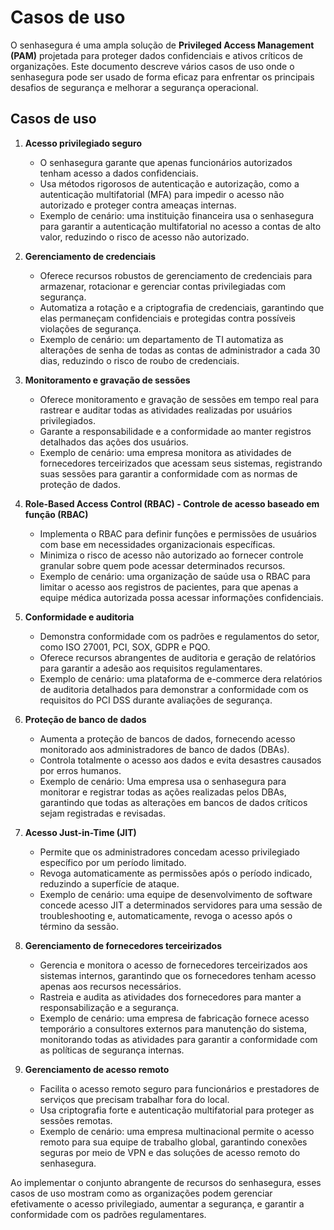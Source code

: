 # Casos de uso

O senhasegura é uma ampla solução de **Privileged Access Management (PAM)** projetada para proteger dados confidenciais e ativos críticos de organizações. Este documento descreve vários casos de uso onde o senhasegura pode ser usado de forma eficaz para enfrentar os principais desafios de segurança e melhorar a segurança operacional.

## **Casos de uso**

1. **Acesso privilegiado seguro**

   * O senhasegura garante que apenas funcionários autorizados tenham acesso a dados confidenciais.
   * Usa métodos rigorosos de autenticação e autorização, como a autenticação multifatorial (MFA) para impedir o acesso não autorizado e proteger contra ameaças internas.
   * Exemplo de cenário: uma instituição financeira usa o senhasegura para garantir a autenticação multifatorial no acesso a contas de alto valor, reduzindo o risco de acesso não autorizado.
2. **Gerenciamento de credenciais**

   * Oferece recursos robustos de gerenciamento de credenciais para armazenar, rotacionar e gerenciar contas privilegiadas com segurança.
   * Automatiza a rotação e a criptografia de credenciais, garantindo que elas permaneçam confidenciais e protegidas contra possíveis violações de segurança.
   * Exemplo de cenário: um departamento de TI automatiza as alterações de senha de todas as contas de administrador a cada 30 dias, reduzindo o risco de roubo de credenciais.
3. **Monitoramento e gravação de sessões**

   * Oferece monitoramento e gravação de sessões em tempo real para rastrear e auditar todas as atividades realizadas por usuários privilegiados.
   * Garante a responsabilidade e a conformidade ao manter registros detalhados das ações dos usuários.
   * Exemplo de cenário: uma empresa monitora as atividades de fornecedores terceirizados que acessam seus sistemas, registrando suas sessões para garantir a conformidade com as normas de proteção de dados.
4. **Role-Based Access Control (RBAC) \- Controle de acesso baseado em função (RBAC)**

   * Implementa o RBAC para definir funções e permissões de usuários com base em necessidades organizacionais específicas.
   * Minimiza o risco de acesso não autorizado ao fornecer controle granular sobre quem pode acessar determinados recursos.
   * Exemplo de cenário: uma organização de saúde usa o RBAC para limitar o acesso aos registros de pacientes, para que apenas a equipe médica autorizada possa acessar informações confidenciais.
5. **Conformidade e auditoria**

   * Demonstra conformidade com os padrões e regulamentos do setor, como ISO 27001, PCI, SOX, GDPR e PQO.
   * Oferece recursos abrangentes de auditoria e geração de relatórios para garantir a adesão aos requisitos regulamentares.
   * Exemplo de cenário: uma plataforma de e-commerce dera relatórios de auditoria detalhados para demonstrar a conformidade com os requisitos do PCI DSS durante avaliações de segurança.
6. **Proteção de banco de dados**

   * Aumenta a proteção de bancos de dados, fornecendo acesso monitorado aos administradores de banco de dados (DBAs).
   * Controla totalmente o acesso aos dados e evita desastres causados por erros humanos.
   * Exemplo de cenário: Uma empresa usa o senhasegura para monitorar e registrar todas as ações realizadas pelos DBAs, garantindo que todas as alterações em bancos de dados críticos sejam registradas e revisadas.
7. **Acesso Just-in-Time (JIT)**

   * Permite que os administradores concedam acesso privilegiado específico por um período limitado.
   * Revoga automaticamente as permissões após o período indicado, reduzindo a superfície de ataque.
   * Exemplo de cenário: uma equipe de desenvolvimento de software concede acesso JIT a determinados servidores para uma sessão de troubleshooting e, automaticamente, revoga o acesso após o término da sessão.
8. **Gerenciamento de fornecedores terceirizados**

   * Gerencia e monitora o acesso de fornecedores terceirizados aos sistemas internos, garantindo que os fornecedores tenham acesso apenas aos recursos necessários.
   * Rastreia e audita as atividades dos fornecedores para manter a responsabilização e a segurança.
   * Exemplo de cenário: uma empresa de fabricação fornece acesso temporário a consultores externos para manutenção do sistema, monitorando todas as atividades para garantir a conformidade com as políticas de segurança internas.
9. **Gerenciamento de acesso remoto**

   * Facilita o acesso remoto seguro para funcionários e prestadores de serviços que precisam trabalhar fora do local.
   * Usa criptografia forte e autenticação multifatorial para proteger as sessões remotas.
   * Exemplo de cenário: uma empresa multinacional permite o acesso remoto para sua equipe de trabalho global, garantindo conexões seguras por meio de VPN e das soluções de acesso remoto do senhasegura.

Ao implementar o conjunto abrangente de recursos do senhasegura, esses casos de uso mostram como as organizações podem gerenciar efetivamente o acesso privilegiado, aumentar a segurança, e garantir a conformidade com os padrões regulamentares.

